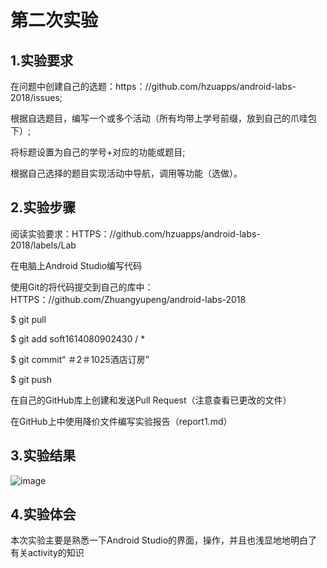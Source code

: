 # 第二次实验
 
##  1.实验要求
在问题中创建自己的选题：https：//github.com/hzuapps/android-labs-2018/issues;
 
根据自选题目，编写一个或多个活动（所有均带上学号前缀，放到自己的爪哇包下）;

将标题设置为自己的学号+对应的功能或题目;

根据自己选择的题目实现活动中导航，调用等功能（选做）。
 
##  2.实验步骤
 阅读实验要求：HTTPS：//github.com/hzuapps/android-labs-2018/labels/Lab
 
 在电脑上Android Studio编写代码
 
 使用Git的将代码提交到自己的库中：HTTPS：//github.com/Zhuangyupeng/android-labs-2018
 
  $ git pull
 
  $ git add soft1614080902430 / *
 
  $ git commit“ ＃2＃1025酒店订房”
 
  $ git push
  
  在自己的GitHub库上创建和发送Pull Request（注意查看已更改的文件）
  
  在GitHub上中使用降价文件编写实验报告（report1.md）
  
 ##  3.实验结果
  ![image](https://github.com/Zhuangyupeng/android-labs-2018/blob/master/soft1614080902430/%E5%AE%9E%E9%AA%8C%E4%BA%8C%E6%88%AA%E5%9B%BE.jpg?raw=true)
 ## 4.实验体会
  本次实验主要是熟悉一下Android Studio的界面，操作，并且也浅显地地明白了有关activity的知识
